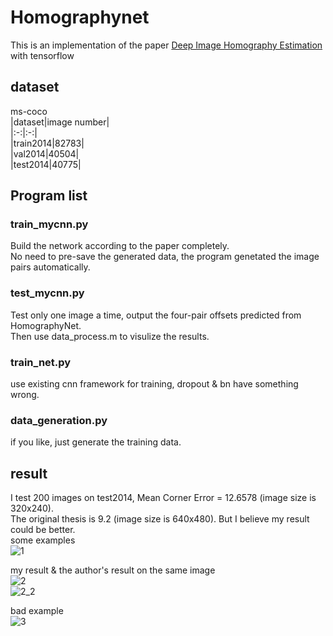 # Homographynet
This is an implementation of the paper [Deep Image Homography Estimation](https://arxiv.org/pdf/1606.03798.pdf) with tensorflow

## dataset
ms-coco  
|dataset|image number|  
|:-:|:-:|  
|train2014|82783|  
|val2014|40504|  
|test2014|40775|  

## Program list
### train_mycnn.py
Build the network according to the paper completely.  
No need to pre-save the generated data, the program genetated the image pairs automatically.  
### test_mycnn.py
Test only one image a time, output the four-pair offsets predicted from HomographyNet.  
Then use data_process.m to visulize the results.  
### train_net.py
use existing cnn framework for training, dropout & bn have something wrong.  
### data_generation.py
if you like, just generate the training data.  
## result
I test 200 images on test2014, Mean Corner Error = 12.6578 (image size is 320x240).  
The original thesis is 9.2 (image size is 640x480). But I believe my result could be better.  
some examples  
![1](http://i1.piimg.com/567571/490315a068fd15bd.png)  

my result & the author's result on the same image  
![2](http://i1.piimg.com/567571/e822ab2e728f381b.png)  
![2_2](http://i4.buimg.com/567571/3b9f54d83c67248a.png)  

bad example  
![3](http://i4.buimg.com/567571/3904cd85018bcff9.png)
